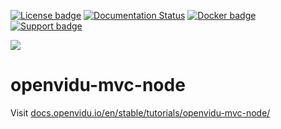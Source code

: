 [![License badge](https://img.shields.io/badge/license-Apache2-orange.svg)](http://www.apache.org/licenses/LICENSE-2.0)
[![Documentation Status](https://readthedocs.org/projects/openviduio-docs/badge/?version=stable)](https://docs.openvidu.io/en/stable/?badge=stable)
[![Docker badge](https://img.shields.io/docker/pulls/openvidu/openvidu-server-kms.svg)](https://hub.docker.com/r/openvidu/openvidu-server-kms)
[![Support badge](https://img.shields.io/badge/support-sof-yellowgreen.svg)](https://openvidu.discourse.group/)

[![][OpenViduLogo]](http://openvidu.io)

openvidu-mvc-node
===

Visit [docs.openvidu.io/en/stable/tutorials/openvidu-mvc-node/](http://docs.openvidu.io/en/stable/tutorials/openvidu-mvc-node/)

[OpenViduLogo]: https://secure.gravatar.com/avatar/5daba1d43042f2e4e85849733c8e5702?s=120